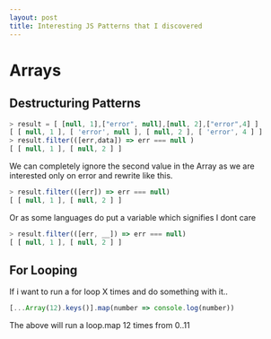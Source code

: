 ```yaml
---
layout: post
title: Interesting JS Patterns that I discovered
---
```


# Arrays #

## Destructuring Patterns ##

```javascript
> result = [ [null, 1],["error", null],[null, 2],["error",4] ]
[ [ null, 1 ], [ 'error', null ], [ null, 2 ], [ 'error', 4 ] ]
> result.filter(([err,data]) => err === null )
[ [ null, 1 ], [ null, 2 ] ]
```

We can completely ignore the second value in the Array as we are interested only
on error and rewrite like this.
```javascript
> result.filter(([err]) => err === null)
[ [ null, 1 ], [ null, 2 ] ]
```
Or as some languages do put a variable which signifies I dont care
```javascript
> result.filter(([err, __]) => err === null)
[ [ null, 1 ], [ null, 2 ] ]
```

## For Looping ##

If i want to run a for loop X times and do something with it..

```javascript
[...Array(12).keys()].map(number => console.log(number))
```
The above will run a loop.map 12 times from 0..11





